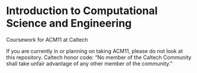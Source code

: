 # Introduction to Computational Science and Engineering
Coursework for ACM11 at Caltech

If you are currently in or planning on taking ACM11, please do not look at this repository. Caltech honor code: “No member of the Caltech Community shall take unfair advantage of any other member of the community.”

